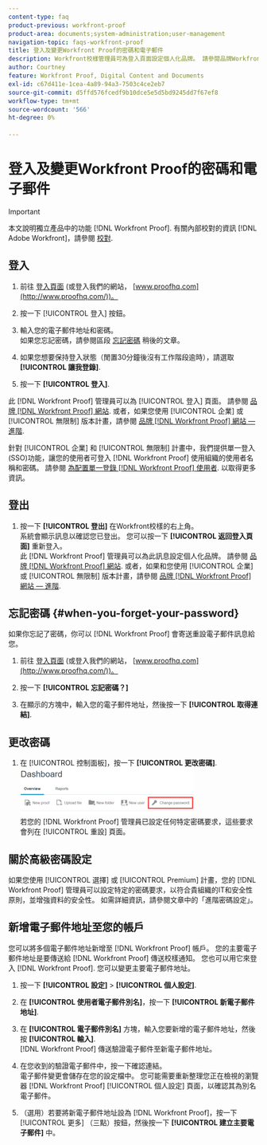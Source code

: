 ```yaml
---
content-type: faq
product-previous: workfront-proof
product-area: documents;system-administration;user-management
navigation-topic: faqs-workfront-proof
title: 登入及變更Workfront Proof的密碼和電子郵件
description: Workfront校樣管理員可為登入頁面設定個人化品牌。 請參閱品牌Workfront校樣網站。 或者，如果您使用的是企業版或不限數量的版本計畫，請參閱品牌Workfront校樣網站 — 進階。
author: Courtney
feature: Workfront Proof, Digital Content and Documents
exl-id: c67d411e-1cea-4a89-94a3-7503c4ce2eb7
source-git-commit: d5ffd576fcedf9b10dce5e5d5bd9245dd7f67ef8
workflow-type: tm+mt
source-wordcount: '566'
ht-degree: 0%

---
```


# 登入及變更Workfront Proof的密碼和電子郵件

>[!IMPORTANT]
>
>本文說明獨立產品中的功能 [!DNL Workfront Proof]. 有關內部校對的資訊 [!DNL Adobe Workfront]，請參閱 [校對](../../../review-and-approve-work/proofing/proofing.md).

## 登入

1. 前往 [登入頁面](http://www.proofhq.com/login) (或登入我們的網站，  [www.proofhq.com](http://www.proofhq.com/))。

1. 按一下 [!UICONTROL 登入] 按鈕。
1. 輸入您的電子郵件地址和密碼。\
   如果您忘記密碼，請參閱區段  [忘記密碼](#when-you-forget-your-password) 稍後的文章。

1. 如果您想要保持登入狀態（閒置30分鐘後沒有工作階段逾時），請選取 **[!UICONTROL 讓我登錄]**.
1. 按一下 **[!UICONTROL 登入]**.

此 [!DNL Workfront Proof] 管理員可以為 [!UICONTROL 登入] 頁面。 請參閱 [品牌 [!DNL Workfront Proof] 網站](../../../workfront-proof/wp-acct-admin/branding/brand-wp-site.md). 或者，如果您使用 [!UICONTROL 企業] 或 [!UICONTROL 無限制] 版本計畫，請參閱  [品牌 [!DNL Workfront Proof] 網站 — 進階](../../../workfront-proof/wp-acct-admin/branding/brand-wp-site-advanced.md).

針對 [!UICONTROL 企業] 和 [!UICONTROL 無限制] 計畫中，我們提供單一登入(SSO)功能，讓您的使用者可登入 [!DNL Workfront Proof] 使用組織的使用者名稱和密碼。 請參閱 [為配置單一登錄 [!DNL Workfront Proof] 使用者](../../../workfront-proof/wp-acct-admin/account-settings/configure-sso-for-wp-users.md). 以取得更多資訊。

## 登出

1. 按一下 **[!UICONTROL 登出]** 在Workfront校樣的右上角。\
   系統會顯示訊息以確認您已登出。 您可以按一下 **[!UICONTROL 返回登入頁面]** 重新登入。\
   此 [!DNL Workfront Proof] 管理員可以為此訊息設定個人化品牌。 請參閱 [品牌 [!DNL Workfront Proof] 網站](../../../workfront-proof/wp-acct-admin/branding/brand-wp-site.md). 或者，如果和您使用 [!UICONTROL 企業] 或 [!UICONTROL 無限制] 版本計畫，請參閱  [品牌 [!DNL Workfront Proof] 網站 — 進階](../../../workfront-proof/wp-acct-admin/branding/brand-wp-site-advanced.md).

## 忘記密碼 {#when-you-forget-your-password}

如果你忘記了密碼，你可以 [!DNL Workfront Proof] 會寄送重設電子郵件訊息給您。

1. 前往 [登入頁面](http://www.proofhq.com/login) (或登入我們的網站，  [www.proofhq.com](http://www.proofhq.com/))。

1. 按一下 **[!UICONTROL 忘記密碼？]**
1. 在顯示的方塊中，輸入您的電子郵件地址，然後按一下 **[!UICONTROL 取得連結]**.

## 更改密碼

1. 在 [!UICONTROL 控制面板]，按一下 **[!UICONTROL 更改密碼]**.\
   ![Change_passowrd.png](assets/change-passowrd-350x95.png)\
   若您的 [!DNL Workfront Proof] 管理員已設定任何特定密碼要求，這些要求會列在 [!UICONTROL 重設] 頁面。

## 關於高級密碼設定

如果您使用 [!UICONTROL 選擇] 或 [!UICONTROL Premium] 計畫，您的 [!DNL Workfront Proof] 管理員可以設定特定的密碼要求，以符合貴組織的IT和安全性原則，並增強資料的安全性。 如需詳細資訊，請參閱文章中的「進階密碼設定」。

## 新增電子郵件地址至您的帳戶

您可以將多個電子郵件地址新增至 [!DNL Workfront Proof] 帳戶。 您的主要電子郵件地址是要傳送給 [!DNL Workfront Proof] 傳送校樣通知。 您也可以用它來登入 [!DNL Workfront Proof]. 您可以變更主要電子郵件地址。

1. 按一下 **[!UICONTROL 設定]** > **[!UICONTROL 個人設定]**.

1. 在 **[!UICONTROL 使用者電子郵件別名]**，按一下 **[!UICONTROL 新電子郵件地址]**.

1. 在 **[!UICONTROL 電子郵件別名]** 方塊，輸入您要新增的電子郵件地址，然後按 **[!UICONTROL 輸入]**.\
   [!DNL Workfront Proof] 傳送驗證電子郵件至新電子郵件地址。

1. 在您收到的驗證電子郵件中，按一下確認連結。\
   電子郵件變更會儲存在您的設定檔中。 您可能需要重新整理您正在檢視的瀏覽器 [!DNL Workfront Proof] [!UICONTROL 個人設定] 頁面，以確認其為別名電子郵件。
1. （選用）若要將新電子郵件地址設為 [!DNL Workfront Proof]，按一下 [!UICONTROL 更多] （三點）按鈕，然後按一下 **[!UICONTROL 建立主要電子郵件]** 中。

